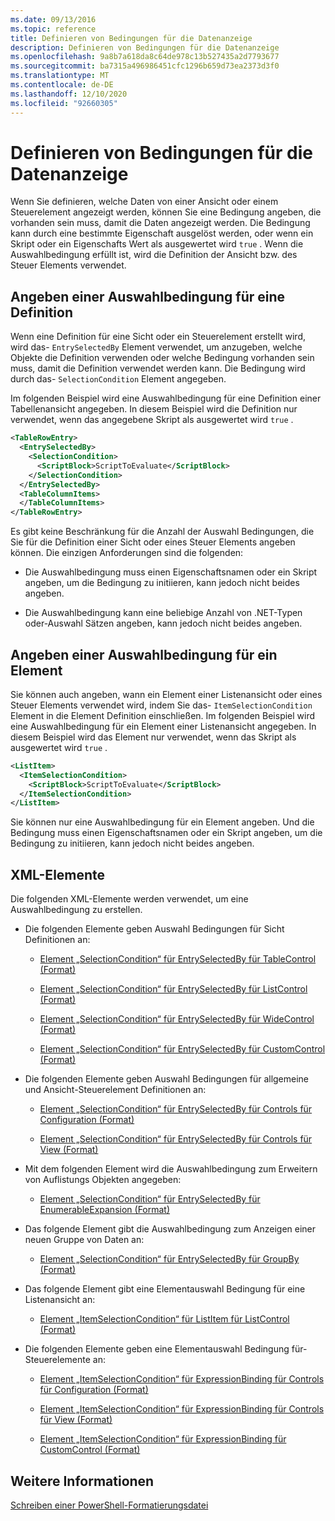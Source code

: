 ```yaml
---
ms.date: 09/13/2016
ms.topic: reference
title: Definieren von Bedingungen für die Datenanzeige
description: Definieren von Bedingungen für die Datenanzeige
ms.openlocfilehash: 9a8b7a618da8c64de978c13b527435a2d7793677
ms.sourcegitcommit: ba7315a496986451cfc1296b659d73ea2373d3f0
ms.translationtype: MT
ms.contentlocale: de-DE
ms.lasthandoff: 12/10/2020
ms.locfileid: "92660305"
---
```

# <a name="defining-conditions-for-displaying-data"></a>Definieren von Bedingungen für die Datenanzeige

Wenn Sie definieren, welche Daten von einer Ansicht oder einem Steuerelement angezeigt werden, können Sie eine Bedingung angeben, die vorhanden sein muss, damit die Daten angezeigt werden. Die Bedingung kann durch eine bestimmte Eigenschaft ausgelöst werden, oder wenn ein Skript oder ein Eigenschafts Wert als ausgewertet wird `true` . Wenn die Auswahlbedingung erfüllt ist, wird die Definition der Ansicht bzw. des Steuer Elements verwendet.

## <a name="specifying-a-selection-condition-for-a-definition"></a>Angeben einer Auswahlbedingung für eine Definition

Wenn eine Definition für eine Sicht oder ein Steuerelement erstellt wird, wird das- `EntrySelectedBy` Element verwendet, um anzugeben, welche Objekte die Definition verwenden oder welche Bedingung vorhanden sein muss, damit die Definition verwendet werden kann. Die Bedingung wird durch das- `SelectionCondition` Element angegeben.

Im folgenden Beispiel wird eine Auswahlbedingung für eine Definition einer Tabellenansicht angegeben. In diesem Beispiel wird die Definition nur verwendet, wenn das angegebene Skript als ausgewertet wird `true` .

```xml
<TableRowEntry>
  <EntrySelectedBy>
    <SelectionCondition>
      <ScriptBlock>ScriptToEvaluate</ScriptBlock>
    </SelectionCondition>
  </EntrySelectedBy>
  <TableColumnItems>
  </TableColumnItems>
</TableRowEntry>

```

Es gibt keine Beschränkung für die Anzahl der Auswahl Bedingungen, die Sie für die Definition einer Sicht oder eines Steuer Elements angeben können. Die einzigen Anforderungen sind die folgenden:

- Die Auswahlbedingung muss einen Eigenschaftsnamen oder ein Skript angeben, um die Bedingung zu initiieren, kann jedoch nicht beides angeben.

- Die Auswahlbedingung kann eine beliebige Anzahl von .NET-Typen oder-Auswahl Sätzen angeben, kann jedoch nicht beides angeben.

## <a name="specifying-a-selection-condition-for-an-item"></a>Angeben einer Auswahlbedingung für ein Element

Sie können auch angeben, wann ein Element einer Listenansicht oder eines Steuer Elements verwendet wird, indem Sie das- `ItemSelectionCondition` Element in die Element Definition einschließen. Im folgenden Beispiel wird eine Auswahlbedingung für ein Element einer Listenansicht angegeben. In diesem Beispiel wird das Element nur verwendet, wenn das Skript als ausgewertet wird `true` .

```xml
<ListItem>
  <ItemSelectionCondition>
    <ScriptBlock>ScriptToEvaluate</ScriptBlock>
  </ItemSelectionCondition>
</ListItem>

```

Sie können nur eine Auswahlbedingung für ein Element angeben. Und die Bedingung muss einen Eigenschaftsnamen oder ein Skript angeben, um die Bedingung zu initiieren, kann jedoch nicht beides angeben.

## <a name="xml-elements"></a>XML-Elemente

 Die folgenden XML-Elemente werden verwendet, um eine Auswahlbedingung zu erstellen.

- Die folgenden Elemente geben Auswahl Bedingungen für Sicht Definitionen an:

  - [Element „SelectionCondition“ für EntrySelectedBy für TableControl (Format)](./selectioncondition-element-for-entryselectedby-for-tablecontrol-format.md)

  - [Element „SelectionCondition“ für EntrySelectedBy für ListControl (Format)](./selectioncondition-element-for-entryselectedby-for-listcontrol-format.md)

  - [Element „SelectionCondition“ für EntrySelectedBy für WideControl (Format)](./selectioncondition-element-for-entryselectedby-for-widecontrol-format.md)

  - [Element „SelectionCondition“ für EntrySelectedBy für CustomControl (Format)](./selectioncondition-element-for-entryselectedby-for-customcontrol-format.md)

- Die folgenden Elemente geben Auswahl Bedingungen für allgemeine und Ansicht-Steuerelement Definitionen an:

  - [Element „SelectionCondition“ für EntrySelectedBy für Controls für Configuration (Format)](./selectioncondition-element-for-entryselectedby-for-controls-for-configuration-format.md)

  - [Element „SelectionCondition“ für EntrySelectedBy für Controls für View (Format)](./selectioncondition-element-for-entryselectedby-for-controls-for-view-format.md)

- Mit dem folgenden Element wird die Auswahlbedingung zum Erweitern von Auflistungs Objekten angegeben:

  - [Element „SelectionCondition“ für EntrySelectedBy für EnumerableExpansion (Format)](./selectioncondition-element-for-entryselectedby-for-enumerableexpansion-format.md)

- Das folgende Element gibt die Auswahlbedingung zum Anzeigen einer neuen Gruppe von Daten an:

  - [Element „SelectionCondition“ für EntrySelectedBy für GroupBy (Format)](./selectioncondition-element-for-entryselectedby-for-groupby-format.md)

- Das folgende Element gibt eine Elementauswahl Bedingung für eine Listenansicht an:

  - [Element „ItemSelectionCondition“ für ListItem für ListControl (Format)](./itemselectioncondition-element-for-listitem-for-listcontrol-format.md)

- Die folgenden Elemente geben eine Elementauswahl Bedingung für-Steuerelemente an:

  - [Element „ItemSelectionCondition“ für ExpressionBinding für Controls für Configuration (Format)](./itemselectioncondition-element-for-expressionbinding-for-controls-for-configuration-format.md)

  - [Element „ItemSelectionCondition“ für ExpressionBinding für Controls für View (Format)](./itemselectioncondition-element-for-expressionbinding-for-controls-for-view-format.md)

  - [Element „ItemSelectionCondition“ für ExpressionBinding für CustomControl (Format)](./itemselectioncondition-element-for-expressionbinding-for-customcontrol-format.md)

## <a name="see-also"></a>Weitere Informationen

[Schreiben einer PowerShell-Formatierungsdatei](./writing-a-powershell-formatting-file.md)
